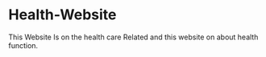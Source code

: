 # Health-Website
This Website Is on the health care Related and this website on about health function.
